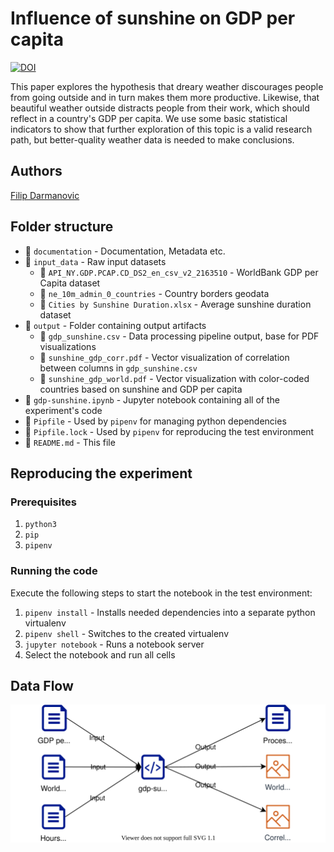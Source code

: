 # Influence of sunshine on GDP per capita

[![DOI](https://zenodo.org/badge/358703282.svg)](https://zenodo.org/badge/latestdoi/358703282)

This paper explores the hypothesis that dreary weather discourages people from going outside and in turn makes them more productive. Likewise, that beautiful weather outside distracts people from their work, which should reflect in a country's GDP per capita. We use some basic statistical indicators to show that further exploration of this topic is a valid research path, but better-quality weather data is needed to make conclusions.

## Authors
[Filip Darmanovic](https://orcid.org/0000-0002-2239-1634)

## Folder structure
- 📂 `documentation` - Documentation, Metadata etc.
- 📂 `input_data` - Raw input datasets
    - 📂 `API_NY.GDP.PCAP.CD_DS2_en_csv_v2_2163510` - WorldBank GDP per Capita dataset
    - 📂 `ne_10m_admin_0_countries` - Country borders geodata
    - 📜 `Cities by Sunshine Duration.xlsx` - Average sunshine duration dataset
- 📂 `output` - Folder containing output artifacts
    - 📜 `gdp_sunshine.csv` - Data processing pipeline output, base for PDF visualizations
    - 📜 `sunshine_gdp_corr.pdf` - Vector visualization of correlation between columns in `gdp_sunshine.csv` 
    - 📜 `sunshine_gdp_world.pdf` - Vector visualization with color-coded countries based on sunshine and GDP per capita
- 📓 `gdp-sunshine.ipynb` - Jupyter notebook containing all of the experiment's code
- 📜 `Pipfile` - Used by `pipenv` for managing python dependencies
- 📜 `Pipfile.lock` - Used by `pipenv` for reproducing the test environment
- 📜 `README.md` - This file

## Reproducing the experiment
### Prerequisites
1. `python3`
2. `pip`
3. `pipenv`

### Running the code
Execute the following steps to start the notebook in the test environment:
1. `pipenv install` - Installs needed dependencies into a separate python virtualenv
2. `pipenv shell` - Switches to the created virtualenv
3. `jupyter notebook` - Runs a notebook server
4. Select the notebook and run all cells

## Data Flow
![Data flow](./documentation/diagram.svg "Input and output data in the experiment")